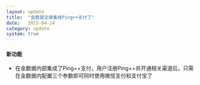 ```yaml
---
layout: update
title:  "金数据全面集成Ping++支付了"
date:   2015-04-14
category: update
system: true
---
```


#### 新功能
* 在金数据内部集成了Ping++支付，用户注册Ping++并开通相关渠道后，只需在金数据内配置三个参数即可同时使用微信支付和支付宝了
